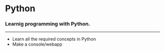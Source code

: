 # Python
### Learnig programming with Python.
---
- Learn all the required concepts in Python
- Make a console/webapp


